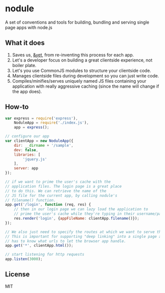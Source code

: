# nodule

A set of conventions and tools for building, bundling and serving single page apps with node.js

## What it does

1. Saves us, [&yet](http://andyet.com), from re-inventing this process for each app.
1. Let's a developer focus on building a great clientside experience, not boiler plate.
1. Let's you use CommonJS modules to structure your clientside code.
1. Manages clientside files during development so you can just write code.
1. Compiles/minifies/serves uniquely named JS files containing your application with really aggressive caching (since the name will change if the app does).

## How-to

```js
var express = require('express'),
    NoduleApp = require('./index.js'),
    app = express();

// configure our app
var clientApp = new NoduleApp({
    dir: __dirname + '/sample',
    dev: false,
    libraries: [
        'jquery.js'
    ],
    server: app
});

// if we want to prime the user's cache with the
// application files. The login page is a great place
// to do this. We can retrieve the name of the
// JS file for the current app, by calling nodule's
// filename() function.
app.get('/login', function (req, res) {
    // then in our login page we can lazy load the application to
    // prime the user's cache while they're typing in their username/password
    res.render('login', {appFileName: clientApp.filename()});
});

// We also just need to specify the routes at which we want to serve this clientside app.
// This is important for supporting "deep linking" into a single page app. The server
// has to know what urls to let the browser app handle.
app.get('*', clientApp.html());

// start listening for http requests
app.listen(3000);

```

## License

MIT

